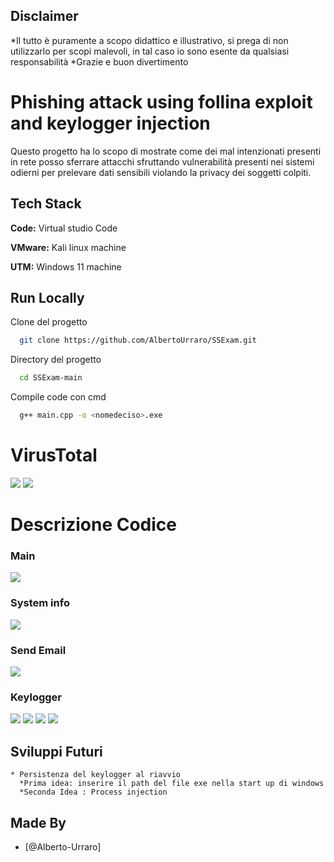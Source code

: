 ## Disclaimer

*Il tutto è puramente a scopo didattico e illustrativo, si prega di non utilizzarlo per scopi malevoli, in tal caso io sono esente da qualsiasi responsabilità
*Grazie e buon divertimento

# Phishing attack using follina exploit and keylogger injection

Questo progetto ha lo scopo di mostrate come dei mal intenzionati presenti in rete posso sferrare attacchi sfruttando vulnerabilità presenti nei sistemi odierni per prelevare dati sensibili violando la privacy dei soggetti colpiti.

## Tech Stack

**Code:** Virtual studio Code

**VMware:** Kali linux machine

**UTM:** Windows 11 machine

## Run Locally

Clone del progetto

```bash
  git clone https://github.com/AlbertoUrraro/SSExam.git
```

Directory del progetto

```bash
  cd SSExam-main
```

Compile code con cmd

```bash
  g++ main.cpp -o <nomedeciso>.exe
```

# VirusTotal

![](https://github.com/AlbertoUrraro/SSExam/blob/main/Immagini%20/virustotal.png)
![](https://github.com/AlbertoUrraro/SSExam/blob/main/Immagini%20/virus%20total%202.png)

# Descrizione Codice

### Main

![](https://github.com/AlbertoUrraro/SSExam/blob/main/Immagini%20/Main.png)

### System info

![](https://github.com/AlbertoUrraro/SSExam/blob/main/Immagini%20/systeminfo.png)

### Send Email

![](https://github.com/AlbertoUrraro/SSExam/blob/main/Immagini%20/email.png)

### Keylogger

![](https://github.com/AlbertoUrraro/SSExam/blob/main/Immagini%20/key1.png)
![](https://github.com/AlbertoUrraro/SSExam/blob/main/Immagini%20/key2.png)
![](https://github.com/AlbertoUrraro/SSExam/blob/main/Immagini%20/key3.png)
![](https://github.com/AlbertoUrraro/SSExam/blob/main/Immagini%20/key4.png)

## Sviluppi Futuri

    * Persistenza del keylogger al riavvio
      *Prima idea: inserire il path del file exe nella start up di windows
      *Seconda Idea : Process injection

## Made By

- [@Alberto-Urraro]

